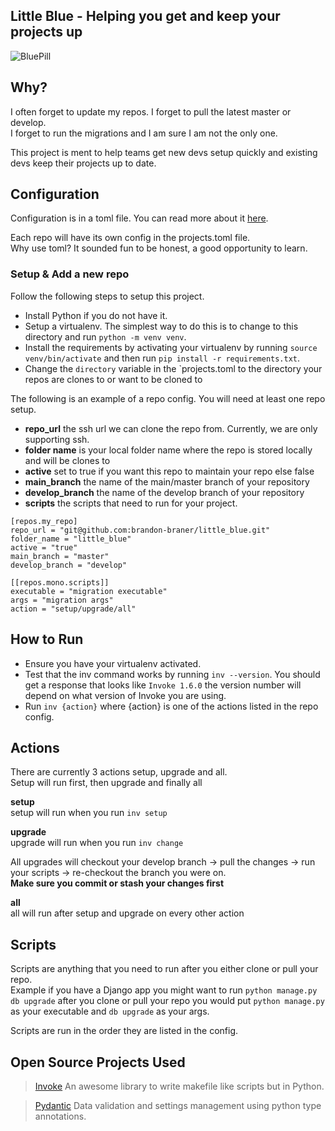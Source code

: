 ## Little Blue - Helping you get and keep your projects up
![BluePill](https://github.com/brandon-braner/images/blob/master/github_images/bluepill_200x210.png?raw=true)

## Why?

I often forget to update my repos. I forget to pull the latest master or develop.  
I forget to run the migrations and I am sure I am not the only one.  

This project is ment to help teams get new devs setup quickly and existing devs keep their projects up to date.

## Configuration

Configuration is in a toml file. You can read more about it [here](https://github.com/toml-lang/toml).  

Each repo will have its own config in the projects.toml file.  
Why use toml? It sounded fun to be honest, a good opportunity to learn.


### Setup & Add a new repo

Follow the following steps to setup this project.
* Install Python if you do not have it. 
* Setup a virtualenv. The simplest way to do this is to change to this directory and run `python -m venv venv`.
* Install the requirements by activating your virtualenv by running `source venv/bin/activate` and then run `pip install -r requirements.txt`.
* Change the `directory` variable in the `projects.toml to the directory your repos are clones to or want to be cloned to


The following is an example of a repo config. You will need at least one repo setup.

* **repo_url** the ssh url we can clone the repo from. Currently, we are only supporting ssh. 
* **folder name** is your local folder name where the repo is stored locally and will be clones to
* **active** set to true if you want this repo to maintain your repo else false
* **main_branch** the name of the main/master branch of your repository
* **develop_branch** the name of the develop branch of your repository
* **scripts** the scripts that need to run for your project. 
```
[repos.my_repo]
repo_url = "git@github.com:brandon-braner/little_blue.git"
folder_name = "little_blue"
active = "true"
main_branch = "master"
develop_branch = "develop"

[[repos.mono.scripts]]
executable = "migration executable"
args = "migration args"
action = "setup/upgrade/all"
```

## How to Run

* Ensure you have your virtualenv activated.
* Test that the inv command works by running `inv --version`. You should get a response that looks like `Invoke 1.6.0`
the version number will depend on what version of Invoke you are using.
* Run `inv {action}` where {action} is one of the actions listed in the repo config.

## Actions

There are currently 3 actions setup, upgrade and all.  
Setup will run first, then upgrade and finally all

**setup**  
setup will run when you run `inv setup`

**upgrade**  
upgrade will run when you run `inv change`  

All upgrades will checkout your develop branch -> pull the changes -> run your scripts -> re-checkout the branch you were on.  
**Make sure you commit or stash your changes first**
  
**all**  
all will run after setup and upgrade on every other action

## Scripts
Scripts are anything that you need to run after you either clone or pull your repo.  
Example if you have a Django app you might want to run `python manage.py db upgrade` after you clone or pull your repo
you would put `python manage.py` as your executable and `db upgrade` as your args.

Scripts are run in the order they are listed in the config.

## Open Source Projects Used
> [Invoke](https://www.pyinvoke.org/)  An awesome library to write makefile like scripts but in Python.

> [Pydantic](https://pydantic-docs.helpmanual.io/)  Data validation and settings management using python type annotations.

